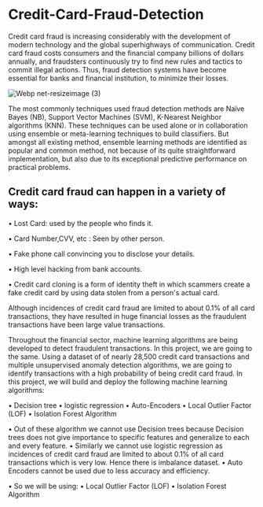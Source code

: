 # Credit-Card-Fraud-Detection

Credit card fraud is increasing considerably with the development of modern technology and the global superhighways of communication. Credit card fraud costs consumers and the financial company billions of dollars annually, and fraudsters continuously try to find new rules and tactics to commit illegal actions. Thus, fraud detection systems have become essential for banks and financial institution, to minimize their losses. 

![Webp net-resizeimage (3)](https://user-images.githubusercontent.com/38343027/67157586-c4b7fe00-f34b-11e9-94f4-eccbd5e98c8a.jpg)

The most commonly techniques used fraud detection methods are Naïve Bayes (NB), Support Vector Machines (SVM), K-Nearest Neighbor algorithms (KNN). These techniques can be used alone or in collaboration using ensemble or meta-learning techniques to build classifiers. But amongst all existing method, ensemble learning methods are identified as popular and common method, not because of its quite straightforward implementation, but also due to its exceptional predictive performance on practical problems.

## Credit card fraud can happen in a variety of ways:

• Lost Card: used by the people who finds it.
  
• Card Number,CVV, etc : Seen by other person.
  
• Fake phone call convincing you to disclose your details.
  
• High level hacking from bank accounts.
    
• Credit card cloning is a form of identity theft in which scammers create a fake credit card by using data stolen from a        person's actual card.
  
Although incidences of credit card fraud are limited to about 0.1% of all card transactions, they have resulted in huge financial losses as the fraudulent transactions have been large value transactions. 

Throughout the financial sector, machine learning algorithms are being developed to detect fraudulent transactions. In this project, we are going to the same. Using a dataset of of nearly 28,500 credit card transactions and multiple unsupervised anomaly detection algorithms, we are going to identify transactions with a high probability of being credit card fraud. In this project, we will build and deploy the following machine learning algorithms:

• Decision tree
• logistic regression
• Auto-Encoders
• Local Outlier Factor (LOF)
• Isolation Forest Algorithm
 
•  Out of these algorithm we cannot use Decision trees because Decision trees does not give importance to specific features and generalize to each and every feature.
•  Similarly we cannot use logistic regression as incidences of credit card fraud are limited to about 0.1% of all card transactions which is very low. Hence there is imbalance dataset.
• Auto Encoders cannot be used due to less accuracy and efficiency.
   
• So we will be using:     • Local Outlier Factor (LOF)
                           • Isolation Forest Algorithm










